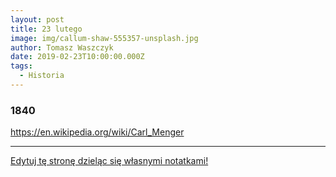```yaml
---
layout: post
title: 23 lutego
image: img/callum-shaw-555357-unsplash.jpg
author: Tomasz Waszczyk
date: 2019-02-23T10:00:00.000Z
tags:
  - Historia
---
```


### 1840

<https://en.wikipedia.org/wiki/Carl_Menger>

---

<a href="https://github.com/TomaszWaszczyk/historia.waszczyk.com/edit/master/src/content/february-23.md" target="_blank">Edytuj tę stronę dzieląc się własnymi notatkami!</a>
